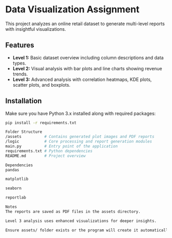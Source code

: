 # Data Visualization Assignment

This project analyzes an online retail dataset to generate multi-level reports with insightful visualizations.

## Features

- **Level 1:** Basic dataset overview including column descriptions and data types.
- **Level 2:** Visual analysis with bar plots and line charts showing revenue trends.
- **Level 3:** Advanced analysis with correlation heatmaps, KDE plots, scatter plots, and boxplots.

## Installation

Make sure you have Python 3.x installed along with required packages:

```bash
pip install -r requirements.txt

Folder Structure
/assets          # Contains generated plot images and PDF reports
/logic           # Core processing and report generation modules
main.py          # Entry point of the application
requirements.txt # Python dependencies
README.md        # Project overview

Dependencies
pandas

matplotlib

seaborn

reportlab

Notes
The reports are saved as PDF files in the assets directory.

Level 3 analysis uses enhanced visualizations for deeper insights.

Ensure assets/ folder exists or the program will create it automatically.
